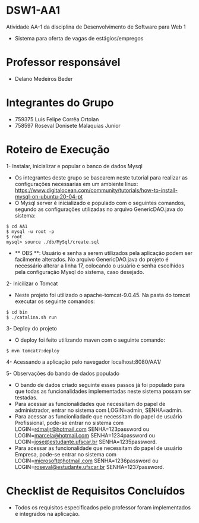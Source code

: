 # DSW1-AA1
Atividade AA-1 da disciplina de Desenvolvimento de Software para Web 1
- Sistema para oferta de vagas de estágios/empregos <br/>

# Professor responsável
- Delano Medeiros Beder <br/>

# Integrantes do Grupo
- 759375 Luís Felipe Corrêa Ortolan
- 758597 Roseval Donisete Malaquias Junior

# Roteiro de Execução
1- Instalar, inicializar e popular o banco de dados Mysql
- Os integrantes deste grupo se basearem neste tutorial para realizar as configurações necessarias em um ambiente linux:
https://www.digitalocean.com/community/tutorials/how-to-install-mysql-on-ubuntu-20-04-pt
- O Mysql server é inicializado e populado com o seguintes comandos, segundo as configurações utilizadas no arquivo GenericDAO.java do sistema:
<pre><code>$ cd AA1
$ mysql -u root -p
$ root
mysql> source ./db/MySql/create.sql
</pre></code>
- ** OBS **: Usuário e senha a serem utilizados pela aplicação podem ser facilmente alterados. No arquivo GenericDAO.java do projeto é necessário alterar a linha 17, colocando o usuário e senha escolhidos pela configuração Mysql do sistema, caso desejado.

2- Inicilizar o Tomcat
- Neste projeto foi utilizado o apache-tomcat-9.0.45. Na pasta do tomcat executar os seguinte comandos:
<pre><code>$ cd bin
$ ./catalina.sh run
</pre></code>

3- Deploy do projeto
- O deploy foi feito utilizando maven com o seguinte comando:
<pre><code>$ mvn tomcat7:deploy
</pre></code>

4- Acessando a aplicação pelo navegador
localhost:8080/AA1/

5- Observações do bando de dados populado
- O bando de dados criado seguinte esses passos já foi populado para que todas as funcionalidades implementadas neste sistema possam ser testadas.
- Para acessar as funcionalidades que necessitam do papel de administrador, entrar no sistema com LOGIN=admin, SENHA=admin.
- Para acessar as funcionliadade que necessitam do papel de usuário Profissional, pode-se entrar no sistema com LOGIN=rdmaljr@hotmail.com SENHA=123password ou LOGIN=marcela@hotmail.com SENHA=1234password ou LOGIN=jose@estudante.ufscar.br SENHA=1235password.
- Para acessar as funcionalidade que necessitam do papel de usuário Empresa, pode-se entrar no sistema com LOGIN=microsoft@hotmail.com SENHA=1236password ou LOGIN=roseval@estudante.ufscar.br SENHA=1237password.

# Checklist de Requisitos Concluídos
- Todos os requisitos especificados pelo professor foram implementados e integrados na aplicação.






